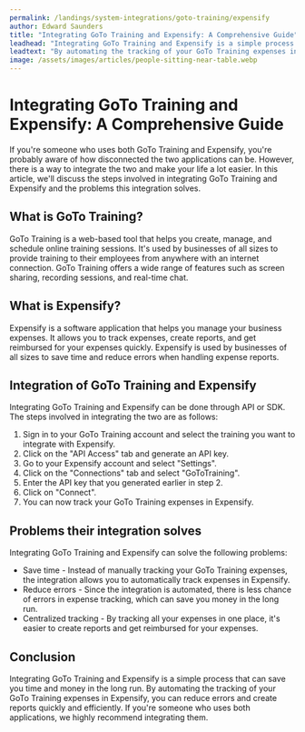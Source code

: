 ```yaml
---
permalink: /landings/system-integrations/goto-training/expensify
author: Edward Saunders
title: "Integrating GoTo Training and Expensify: A Comprehensive Guide"
leadhead: "Integrating GoTo Training and Expensify is a simple process that can save you time and money in the long run"
leadtext: "By automating the tracking of your GoTo Training expenses in Expensify, you can reduce errors and create reports quickly and efficiently. If you're someone who uses both applications, we highly recommend integrating them."
image: /assets/images/articles/people-sitting-near-table.webp
---
```

<div class="arttext">	<h1>Integrating GoTo Training and Expensify: A Comprehensive Guide</h1>
	<p>If you're someone who uses both GoTo Training and Expensify, you're probably aware of how disconnected the two applications can be. However, there is a way to integrate the two and make your life a lot easier. In this article, we'll discuss the steps involved in integrating GoTo Training and Expensify and the problems this integration solves.</p>
	<h2>What is GoTo Training?</h2>
	<p>GoTo Training is a web-based tool that helps you create, manage, and schedule online training sessions. It's used by businesses of all sizes to provide training to their employees from anywhere with an internet connection. GoTo Training offers a wide range of features such as screen sharing, recording sessions, and real-time chat.</p>
	<h2>What is Expensify?</h2>
	<p>Expensify is a software application that helps you manage your business expenses. It allows you to track expenses, create reports, and get reimbursed for your expenses quickly. Expensify is used by businesses of all sizes to save time and reduce errors when handling expense reports.</p>
	<h2>Integration of GoTo Training and Expensify</h2>
	<p>Integrating GoTo Training and Expensify can be done through API or SDK. The steps involved in integrating the two are as follows:</p>
	<ol>
		<li>Sign in to your GoTo Training account and select the training you want to integrate with Expensify.</li>
		<li>Click on the "API Access" tab and generate an API key.</li>
		<li>Go to your Expensify account and select "Settings".</li>
		<li>Click on the "Connections" tab and select "GoToTraining".</li>
		<li>Enter the API key that you generated earlier in step 2.</li>
		<li>Click on "Connect".</li>
		<li>You can now track your GoTo Training expenses in Expensify.</li>
	</ol>
	<h2>Problems their integration solves</h2>
	<p>Integrating GoTo Training and Expensify can solve the following problems:</p>
	<ul>
		<li>Save time - Instead of manually tracking your GoTo Training expenses, the integration allows you to automatically track expenses in Expensify.</li>
		<li>Reduce errors - Since the integration is automated, there is less chance of errors in expense tracking, which can save you money in the long run.</li>
		<li>Centralized tracking - By tracking all your expenses in one place, it's easier to create reports and get reimbursed for your expenses.</li>
	</ul>
	<h2>Conclusion</h2>
	<p>Integrating GoTo Training and Expensify is a simple process that can save you time and money in the long run. By automating the tracking of your GoTo Training expenses in Expensify, you can reduce errors and create reports quickly and efficiently. If you're someone who uses both applications, we highly recommend integrating them.</p>
</div>